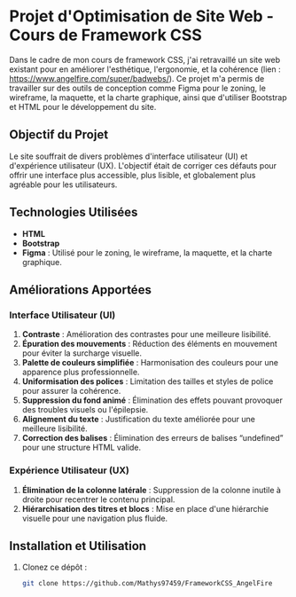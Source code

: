 # Projet d'Optimisation de Site Web - Cours de Framework CSS

Dans le cadre de mon cours de framework CSS, j'ai retravaillé un site web existant pour en améliorer l'esthétique, l'ergonomie, et la cohérence (lien : https://www.angelfire.com/super/badwebs/). Ce projet m'a permis de travailler sur des outils de conception comme Figma pour le zoning, le wireframe, la maquette, et la charte graphique, ainsi que d'utiliser Bootstrap et HTML pour le développement du site.

## Objectif du Projet

Le site souffrait de divers problèmes d'interface utilisateur (UI) et d'expérience utilisateur (UX). L'objectif était de corriger ces défauts pour offrir une interface plus accessible, plus lisible, et globalement plus agréable pour les utilisateurs.

## Technologies Utilisées

- **HTML**
- **Bootstrap**
- **Figma** : Utilisé pour le zoning, le wireframe, la maquette, et la charte graphique.

## Améliorations Apportées

### Interface Utilisateur (UI)

1. **Contraste** : Amélioration des contrastes pour une meilleure lisibilité.
2. **Épuration des mouvements** : Réduction des éléments en mouvement pour éviter la surcharge visuelle.
3. **Palette de couleurs simplifiée** : Harmonisation des couleurs pour une apparence plus professionnelle.
4. **Uniformisation des polices** : Limitation des tailles et styles de police pour assurer la cohérence.
5. **Suppression du fond animé** : Élimination des effets pouvant provoquer des troubles visuels ou l'épilepsie.
6. **Alignement du texte** : Justification du texte améliorée pour une meilleure lisibilité.
7. **Correction des balises** : Élimination des erreurs de balises “undefined” pour une structure HTML valide.

### Expérience Utilisateur (UX)

1. **Élimination de la colonne latérale** : Suppression de la colonne inutile à droite pour recentrer le contenu principal.
2. **Hiérarchisation des titres et blocs** : Mise en place d'une hiérarchie visuelle pour une navigation plus fluide.

## Installation et Utilisation

1. Clonez ce dépôt :
   ```bash
   git clone https://github.com/Mathys97459/FrameworkCSS_AngelFire
